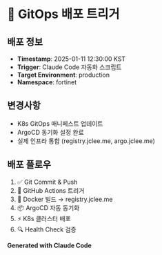 # 🚀 GitOps 배포 트리거

## 배포 정보
- **Timestamp**: 2025-01-11 12:30:00 KST
- **Trigger**: Claude Code 자동화 스크립트
- **Target Environment**: production
- **Namespace**: fortinet

## 변경사항
- K8s GitOps 매니페스트 업데이트
- ArgoCD 동기화 설정 완료
- 실제 인프라 통합 (registry.jclee.me, argo.jclee.me)

## 배포 플로우
1. ✅ Git Commit & Push
2. 🔄 GitHub Actions 트리거
3. 🐳 Docker 빌드 → registry.jclee.me
4. 📦 ArgoCD 자동 동기화
5. ⚡ K8s 클러스터 배포
6. 🔍 Health Check 검증

**Generated with Claude Code**